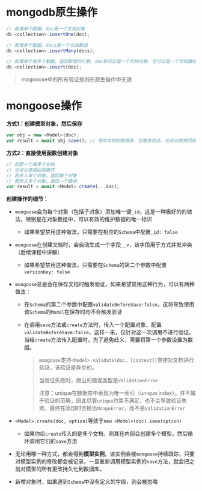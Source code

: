 # mongodb原生操作

```js
// 新增单个数据，doc是一个文档对象
db.<collection>.insertOne(doc); 

// 新增多个数据，docs是一个文档数组
db.<collection>.insertMany(docs); 

// 新增单个或多个数据，返回新增的行数，doc即可以是一个文档对象，也可以是一个文档数组
db.<collection>.insert(doc); 
```

> mognoose中的所有验证规则在原生操作中无效

# mongoose操作

**方式1：创建模型对象，然后保存**

```js
var obj = new <Model>(doc); 
var result = await obj.save(); // 保存文档到数据库，会触发验证，也可以使用回调模式
```

**方式2：直接使用函数创建对象**

```js
// 创建一个或多个文档
// 也可以使用回调模式
// 若传入单个对象，返回单个对象
// 若传入多个对象，返回一个数组
var result = await <Model>.create(...doc); 
```



**创建操作的细节**：

- `mongoose`会为每个对象（包括子对象）添加唯一键`_id`，这是一种极好的的做法，特别是在对象数组中，可以有效的维护数据的唯一标识

  - 如果希望禁用这种做法，只需要在相应的`Schema`中配置`_id: false`

- `mongoose`在创建文档时，会自动生成一个字段`__v`，该字段用于方式并发冲突（后续课程中讲解）

  - 如果希望禁用这种做法，只需要在`Schema`的第二个参数中配置`versionKey: false`

- `mongoose`总是会在保存文档时触发验证，如果希望禁用这种行为，可以有两种做法：

  - 在`Schema`的第二个参数中配置`validateBeforeSave:false`，这将导致使用该`Schema`的`Model`在保存时均不会触发验证

  - 在调用`save`方法或`create`方法时，传入一个配置对象，配置`validateBeforeSave:false`，这样一来，仅针对这一次调用不进行验证。当给`create`方法传入配置时，为了避免歧义，需要将第一个参数设置为数组。

    > `mongoose`支持`<Model>.validate(doc, [context])`直接对文档进行验证，该验证是异步的。
    >
    > 当验证失败时，抛出的错误类型是`ValidationError`
    >
    > 注意：unique在数据库中表现为唯一索引（unique index），并不属于验证的范畴，因此尽管`unique`约束不满足，也不会导致验证失败，最终在添加时会抛出`MongoError`，而不是`ValidationError`

- `<Model>.create(doc, option)`等效于`new <Model>(doc).save(option)`

  - 如果你给`create`传入的是多个文档，则其在内部会创建多个模型，然后循环调用它们的`save`方法

- 无论用哪一种方式，都会得到**模型实例**，该实例会被`mongoose`持续跟踪，只要对模型实例的修改都会被记录，一旦重新调用模型实例的`save`方法，就会把之前对模型的所有更改持久化到数据库。

- 新增对象时，如果遇到`Schema`中没有定义的字段，则会被忽略

